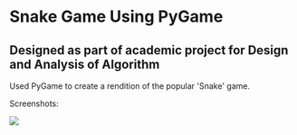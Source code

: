 # Snake Game Using PyGame

## Designed as part of academic project for Design and Analysis of Algorithm
Used PyGame to create a rendition of the popular 'Snake' game.

Screenshots:

![]("https://github.com/CoderMan45/Snake-Game/blob/master/Graphics/snake.png?raw=true")